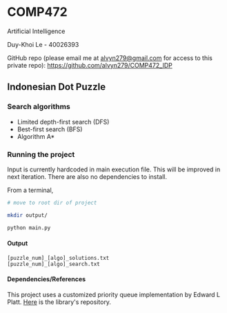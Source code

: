 # COMP472
Artificial Intelligence

Duy-Khoi Le - 40026393

GitHub repo (please email me at alvyn279@gmail.com for access to this private repo): https://github.com/alvyn279/COMP472_IDP

## Indonesian Dot Puzzle

### Search algorithms

- Limited depth-first search (DFS)
- Best-first search (BFS)
- Algorithm A*

### Running the project
Input is currently hardcoded in main execution file. This will be improved in next iteration.
There are also no dependencies to install.

From a terminal,
```sh
# move to root dir of project

mkdir output/

python main.py
```

#### Output

```
[puzzle_num]_[algo]_solutions.txt
[puzzle_num]_[algo]_search.txt
```

#### Dependencies/References

This project uses a customized priority queue implementation by Edward L Platt. [Here](https://github.com/elplatt/python-priorityq) is the library's repository.
